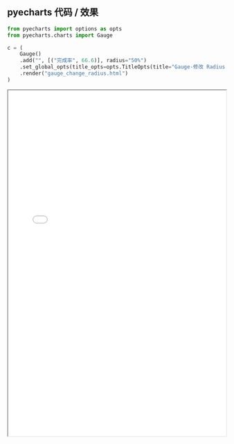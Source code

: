 
## pyecharts 代码 / 效果

```python
from pyecharts import options as opts
from pyecharts.charts import Gauge

c = (
    Gauge()
    .add("", [("完成率", 66.6)], radius="50%")
    .set_global_opts(title_opts=opts.TitleOpts(title="Gauge-修改 Radius 为 50%"))
    .render("gauge_change_radius.html")
)

```

<iframe width="100%" height="800px" src="Gauge/gauge_change_radius.html"></iframe>
